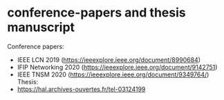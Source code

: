 # conference-papers and thesis manuscript
Conference papers: 
- IEEE LCN 2019 (https://ieeexplore.ieee.org/document/8990684) 
- IFIP Networking 2020 (https://ieeexplore.ieee.org/document/9142751)
- IEEE TNSM 2020 (https://ieeexplore.ieee.org/document/9349764/)
Thesis:
- https://hal.archives-ouvertes.fr/tel-03124199

